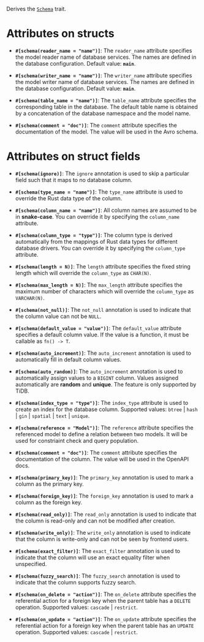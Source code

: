 Derives the [`Schema`](zino_orm::Schema) trait.

# Attributes on structs

- **`#[schema(reader_name = "name")]`**: The `reader_name` attribute specifies
  the model reader name of database services. The names are defined in the database configuration.
  Default value: **`main`**.

- **`#[schema(writer_name = "name")]`**: The `writer_name` attribute specifies
  the model writer name of database services. The names are defined in the database configuration.
  Default value: **`main`**.

- **`#[schema(table_name = "name")]`**: The `table_name` attribute specifies
  the corresponding table in the database. The default table name is obtained by
  a concatenation of the database namespace and the model name.

- **`#[schema(comment = "doc")]`**: The `comment` attribute specifies
  the documentation of the model. The value will be used in the Avro schema.

# Attributes on struct fields

- **`#[schema(ignore)]`**: The `ignore` annotation is used to skip a particular field
  such that it maps to no database column.

- **`#[schema(type_name = "name")]`**: The `type_name` attribute is used to
  override the Rust data type of the column.

- **`#[schema(column_name = "name")]`**: All column names are assumed to be in **snake-case**.
  You can override it by specifying the `column_name` attribute.

- **`#[schema(column_type = "type")]`**: The column type is derived automatically
  from the mappings of Rust data types for different database drivers.
  You can override it by specifying the `column_type` attribute.

- **`#[schema(length = N)]`**: The `length` attribute specifies
  the fixed string length which will override the `column_type` as `CHAR(N)`.

- **`#[schema(max_length = N)]`**: The `max_length` attribute specifies
  the maximum number of characters which will override the `column_type` as `VARCHAR(N)`.

- **`#[schema(not_null)]`**: The `not_null` annotation is used to indicate that
  the column value can not be `NULL`.

- **`#[schema(default_value = "value")]`**: The `default_value` attribute specifies
  a default column value. If the value is a function, it must be callable as `fn() -> T`.

- **`#[schema(auto_increment)]`**: The `auto_increment` annotation is used to
  automatically fill in default column values.

- **`#[schema(auto_random)]`**: The `auto_increment` annotation is used to
  automatically assign values to a `BIGINT` column.
  Values assigned automatically are **random** and **unique**.
  The feature is only supported by TiDB.

- **`#[schema(index_type = "type")]`**: The `index_type` attribute is used to
  create an index for the database column. Supported values: `btree` | `hash`
  | `gin` | `spatial` | `text` | `unique`.

- **`#[schema(reference = "Model")]`**: The `reference` attribute specifies
  the referenced model to define a relation between two models.
  It will be used for constriaint check and query population.

- **`#[schema(comment = "doc")]`**: The `comment` attribute specifies
  the documentation of the column. The value will be used in the OpenAPI docs.

- **`#[schema(primary_key)]`**: The `primary_key` annotation is used to
  mark a column as the primary key.

- **`#[schema(foreign_key)]`**: The `foreign_key` annotation is used to
  mark a column as the foreign key.

- **`#[schema(read_only)]`**: The `read_only` annotation is used to indicate that
  the column is read-only and can not be modified after creation.

- **`#[schema(write_only)]`**: The `write_only` annotation is used to indicate that
  the column is write-only and can not be seen by frontend users.

- **`#[schema(exact_filter)]`**: The `exact_filter` annotation is used to indicate that
  the column will use an exact equality filter when unspecified.

- **`#[schema(fuzzy_search)]`**: The `fuzzy_search` annotation is used to indicate that
  the column supports fuzzy search.

- **`#[schema(on_delete = "action")]`**: The `on_delete` attribute specifies
  the referential action for a foreign key when the parent table has a `DELETE` operation.
  Supported values: `cascade` | `restrict`.

- **`#[schema(on_update = "action")]`**: The `on_update` attribute specifies
  the referential action for a foreign key when the parent table has an `UPDATE` operation.
  Supported values: `cascade` | `restrict`.
